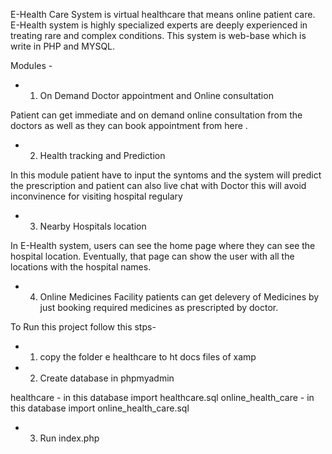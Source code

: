 E-Health Care System is virtual healthcare that means online patient care. E-Health system is highly specialized experts are deeply experienced in treating rare and complex conditions. This system is web-base which is write in PHP and MYSQL. 


Modules - 

* 1. On Demand Doctor appointment and Online consultation 

Patient can get immediate and on demand online consultation from the doctors as well as they can book appointment from here .  

* 2. Health tracking and Prediction 
  
In this module patient have to input the syntoms and the system will predict the prescription and patient can also live chat with Doctor this will avoid inconvinence for visiting hospital regulary

* 3. Nearby Hospitals location 

In E-Health system, users can see the home page where they can see the hospital location. Eventually, that page can show the user with all the locations with the hospital names. 

* 4. Online Medicines Facility
patients can get delevery of Medicines by just booking required medicines as prescripted by doctor.


To Run this project follow this stps-

* 1.  copy the folder e healthcare to ht docs files of xamp

* 2. Create database in phpmyadmin 


healthcare - in this database import healthcare.sql
online_health_care - in this database import online_health_care.sql
 
* 3. Run index.php 











